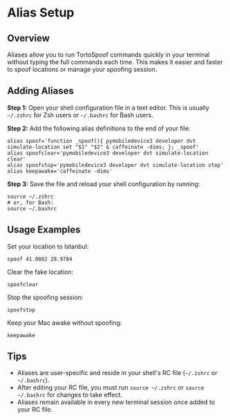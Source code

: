 

# Alias Setup

## Overview

Aliases allow you to run TortoSpoof commands quickly in your terminal without typing the full commands each time. This makes it easier and faster to spoof locations or manage your spoofing session.

## Adding Aliases

**Step 1:** Open your shell configuration file in a text editor. This is usually `~/.zshrc` for Zsh users or `~/.bashrc` for Bash users.

**Step 2:** Add the following alias definitions to the end of your file:

```shell
alias spoof='function _spoof(){ pymobiledevice3 developer dvt simulate-location set "$1" "$2" & caffeinate -dims; }; _spoof'
alias spoofclear='pymobiledevice3 developer dvt simulate-location clear'
alias spoofstop='pymobiledevice3 developer dvt simulate-location stop'
alias keepawake='caffeinate -dims'
```

**Step 3:** Save the file and reload your shell configuration by running:

```shell
source ~/.zshrc
# or, for Bash:
source ~/.bashrc
```

## Usage Examples

Set your location to Istanbul:
```shell
spoof 41.0082 28.9784
```

Clear the fake location:
```shell
spoofclear
```

Stop the spoofing session:
```shell
spoofstop
```

Keep your Mac awake without spoofing:
```shell
keepawake
```

## Tips

- Aliases are user-specific and reside in your shell's RC file (`~/.zshrc` or `~/.bashrc`).
- After editing your RC file, you must run `source ~/.zshrc` or `source ~/.bashrc` for changes to take effect.
- Aliases remain available in every new terminal session once added to your RC file.